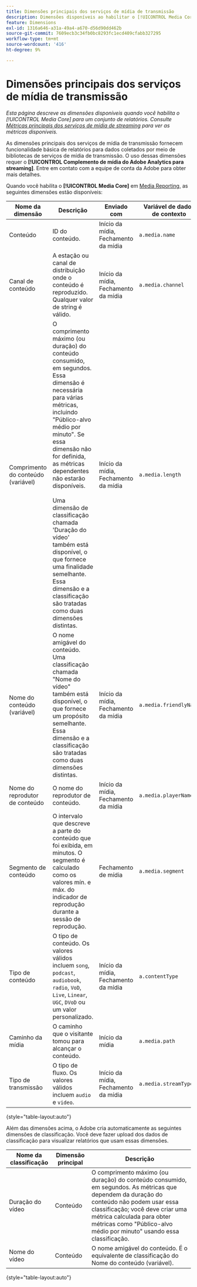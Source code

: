 ```yaml
---
title: Dimensões principais dos serviços de mídia de transmissão
description: Dimensões disponíveis ao habilitar o [!UICONTROL Media Core] para um conjunto de relatórios.
feature: Dimensions
exl-id: 1316a646-a31a-49a4-a670-d56d90dd462b
source-git-commit: 7609ecb3c34fb0bc8293fc1ecd409cfabb327295
workflow-type: tm+mt
source-wordcount: '416'
ht-degree: 9%

---
```


# Dimensões principais dos serviços de mídia de transmissão

*Esta página descreve as dimensões disponíveis quando você habilita o [!UICONTROL Media Core] para um conjunto de relatórios. Consulte [Métricas principais dos serviços de mídia de streaming](../metrics/sm-core.md) para ver as métricas disponíveis.*

As dimensões principais dos serviços de mídia de transmissão fornecem funcionalidade básica de relatórios para dados coletados por meio de bibliotecas de serviços de mídia de transmissão. O uso dessas dimensões requer o **[!UICONTROL Complemento de mídia do Adobe Analytics para streaming]**. Entre em contato com a equipe de conta da Adobe para obter mais detalhes.

Quando você habilita o **[!UICONTROL Media Core]** em [Media Reporting](/help/admin/admin/c-manage-report-suites/c-edit-report-suites/media-management.md), as seguintes dimensões estão disponíveis:

| Nome da dimensão | Descrição | Enviado com | Variável de dados de contexto |
| --- | --- | --- | --- |
| Conteúdo | ID do conteúdo. | Início da mídia, Fechamento da mídia | `a.media.name` |
| Canal de conteúdo | A estação ou canal de distribuição onde o conteúdo é reproduzido. Qualquer valor de string é válido. | Início da mídia, Fechamento da mídia | `a.media.channel` |
| Comprimento do conteúdo (variável) | O comprimento máximo (ou duração) do conteúdo consumido, em segundos. Essa dimensão é necessária para várias métricas, incluindo &quot;Público-alvo médio por minuto&quot;. Se essa dimensão não for definida, as métricas dependentes não estarão disponíveis.<br><br>Uma dimensão de classificação chamada &#39;Duração do vídeo&#39; também está disponível, o que fornece uma finalidade semelhante. Essa dimensão e a classificação são tratadas como duas dimensões distintas. | Início da mídia, Fechamento da mídia | `a.media.length` |
| Nome do conteúdo (variável) | O nome amigável do conteúdo. Uma classificação chamada &quot;Nome do vídeo&quot; também está disponível, o que fornece um propósito semelhante. Essa dimensão e a classificação são tratadas como duas dimensões distintas. | Início da mídia, Fechamento da mídia | `a.media.friendlyName` |
| Nome do reprodutor de conteúdo | O nome do reprodutor de conteúdo. | Início da mídia, Fechamento da mídia | `a.media.playerName` |
| Segmento de conteúdo | O intervalo que descreve a parte do conteúdo que foi exibida, em minutos. O segmento é calculado como os valores mín. e máx. do indicador de reprodução durante a sessão de reprodução. | Fechamento de mídia | `a.media.segment` |
| Tipo de conteúdo | O tipo de conteúdo. Os valores válidos incluem `song`, `podcast`, `audiobook`, `radio`, `VoD`, `Live`, `Linear`, `UGC`, `DVoD` ou um valor personalizado. | Início da mídia, Fechamento da mídia | `a.contentType` |
| Caminho da mídia | O caminho que o visitante tomou para alcançar o conteúdo. | Início da mídia | `a.media.path` |
| Tipo de transmissão | O tipo de fluxo. Os valores válidos incluem `audio` e `video`. | Início da mídia, Fechamento da mídia | `a.media.streamType` |

{style="table-layout:auto"}

Além das dimensões acima, o Adobe cria automaticamente as seguintes dimensões de classificação. Você deve fazer upload dos dados de classificação para visualizar relatórios que usam essas dimensões.

| Nome da classificação | Dimensão principal | Descrição |
| --- | --- | --- |
| Duração do vídeo | Conteúdo | O comprimento máximo (ou duração) do conteúdo consumido, em segundos. As métricas que dependem da duração do conteúdo não podem usar essa classificação; você deve criar uma métrica calculada para obter métricas como &quot;Público-alvo médio por minuto&quot; usando essa classificação. |
| Nome do vídeo | Conteúdo | O nome amigável do conteúdo. É o equivalente de classificação do Nome do conteúdo (variável). |

{style="table-layout:auto"}
